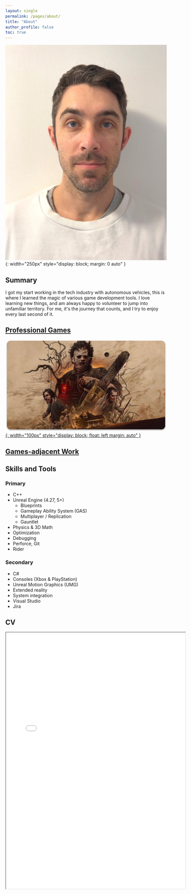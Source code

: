 ```yaml
---
layout: single
permalink: /pages/about/
title: "About"
author_profile: false
toc: true
---
```

![About photo](/assets/images/about-photo.jpeg){: width="250px" style="display: block; margin: 0 auto" }
## Summary
I got my start working in the tech industry with autonomous vehicles, this is where I learned the magic of various game development tools. 
I love learning new things, and am always happy to volunteer to jump into unfamiliar territory. 
For me, it's the journey that counts, and I try to enjoy every last second of it.

## [Professional Games](/pages/games/)
[![TCM image](/assets/images/TCM_image.png){: width="100px" style="display: block; float: left margin: auto" }](https://www.txchainsawgame.com)

## [Games-adjacent Work](/pages/games_adjacent)

## Skills and Tools
### Primary
- C++
- Unreal Engine (4.27, 5+)
    - Blueprints
    - Gameplay Ability System (GAS)
    - Multiplayer / Replication
    - Gauntlet
- Physics & 3D Math
- Optimization
- Debugging
- Perforce, Git
- Rider

### Secondary
- C# 
- Consoles (Xbox & PlayStation)
- Unreal Motion Graphics (UMG)
- Extended reality
- System integration
- Visual Studio
- Jira

## CV
<iframe
    src="/assets/docs/Kurt_Waage_Resume.pdf"
    title="Kurt Waage Resume"
    height="800"
    width="560">
</iframe>
